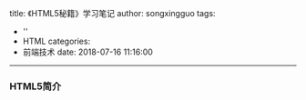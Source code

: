 title: 《HTML5秘籍》学习笔记
author: songxingguo
tags:
  - ''
  - HTML
categories:
  - 前端技术
date: 2018-07-16 11:16:00
---
### HTML5简介


